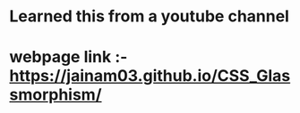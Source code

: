 # Learned this from a youtube channel
# webpage link :- https://jainam03.github.io/CSS_Glassmorphism/
